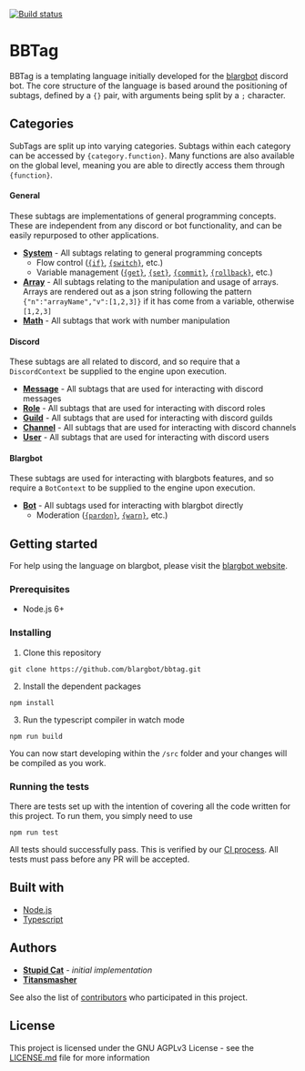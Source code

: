 [![Build status](https://ci.appveyor.com/api/projects/status/gs8umkj8o7pu41sg/branch/master?svg=true)](https://ci.appveyor.com/project/Titansmasher/bbtag/branch/master)

# BBTag
BBTag is a templating language initially developed for the [blargbot](https://blargbot.xyz/) discord bot. The core structure of the language is based around the positioning of subtags, defined by a `{}` pair, with arguments being split by a `;` character.

## Categories
SubTags are split up into varying categories. Subtags within each category can be accessed by `{category.function}`. Many functions are also available on the global level, meaning you are able to directly access them through `{function}`.
#### General
These subtags are implementations of general programming concepts. These are independent from any discord or bot functionality, and can be easily repurposed to other applications.
- **[System](/src/subtags/general/system)** - All subtags relating to general programming concepts
  - Flow control ([`{if}`](/src/subtags/general/system/if.ts), [`{switch}`](/src/subtags/general/system/if.ts), etc.)
  - Variable management ([`{get}`](/src/subtags/general/system/get.ts), [`{set}`](/src/subtags/general/system/set.ts), [`{commit}`](/src/subtags/system/commit.ts), [`{rollback}`](/src/subtags/general/system/rollback.ts), etc.)
- **[Array](/src/subtags/general/array)** - All subtags relating to the manipulation and usage of arrays. Arrays are rendered out as a json string following the pattern `{"n":"arrayName","v":[1,2,3]}` if it has come from a variable, otherwise `[1,2,3]`
- **[Math](/src/subtags/general/math)** - All subtags that work with number manipulation

#### Discord
These subtags are all related to discord, and so require that a `DiscordContext` be supplied to the engine upon execution.
- **[Message](/src/subtags/discord/message)** - All subtags that are used for interacting with discord messages
- **[Role](/src/subtags/discord/role)** - All subtags that are used for interacting with discord roles
- **[Guild](/src/subtags/discord/guild)** - All subtags that are used for interacting with discord guilds
- **[Channel](/src/subtags/discord/channel)** - All subtags that are used for interacting with discord channels
- **[User](/src/subtags/discord/channel)** - All subtags that are used for interacting with discord users
  
#### Blargbot
These subtags are used for interacting with blargbots features, and so require a `BotContext` to be supplied to the engine upon execution.
- **[Bot](/src/subtags/bot)** - All subtags used for interacting with blargbot directly
  - Moderation ([`{pardon}`](/src/subtags/bot/pardon.ts), [`{warn}`](/src/subtags/bot/moderation/pardon.ts), etc.)

## Getting started
For help using the language on blargbot, please visit the [blargbot website](https://blargbot.xyz/tags).
### Prerequisites
- Node.js 6+

### Installing
1. Clone this repository
```
git clone https://github.com/blargbot/bbtag.git
```
2. Install the dependent packages
```
npm install
```
3. Run the typescript compiler in watch mode
```
npm run build
```
You can now start developing within the `/src` folder and your changes will be compiled as you work.

### Running the tests
There are tests set up with the intention of covering all the code written for this project. To run them, you simply need to use
```
npm run test
```
All tests should successfully pass. This is verified by our [CI process](https://ci.appveyor.com/project/Titansmasher/bbtag). All tests must pass before any PR will be accepted.

## Built with
- [Node.js](https://nodejs.org/)
- [Typescript](https://www.typescriptlang.org/)

## Authors
- **[Stupid Cat](https://github.com/Ratismal)** - *initial implementation*
- **[Titansmasher](https://github.com/Titansmasher)**

See also the list of [contributors](https://github.com/blargbot/bbtag/graphs/contributors) who participated in this project.

## License 
This project is licensed under the GNU AGPLv3 License - see the [LICENSE.md](/LICENSE.md) file for more information
